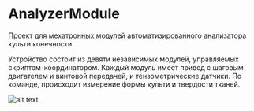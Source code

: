 # AnalyzerModule

Проект для мехатронных модулей автоматизированного анализатора культи конечности.

Устройство состоит из девяти независимых модулей, управляемых скриптом-координатором. 
Каждый модуль имеет привод с шаговым двигателем и винтовой передачей, и тензометрические датчики. По команде, происходит измерение формы культи и твердости тканей.

![alt text](https://ibb.co/fGdBGQh)
